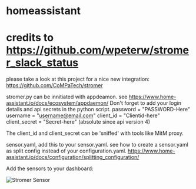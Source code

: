 # homeassistant
# credits to https://github.com/wpeterw/stromer_slack_status
please take a look at this project for a nice new integration: https://github.com/CoMPaTech/stromer

stromer.py can be innitiated with appdeamon. see https://www.home-assistant.io/docs/ecosystem/appdaemon/
Don't forget to add your login details and api secrets in the python script.
password = "PASSWORD-Here"
username = "username@email.com"
client_id = "Clientid-here"
client_secret = "Secret-here" (absolute since api version 4)

The client_id and client_secret can be 'sniffed' with tools like MitM proxy.

sensor.yaml, add this to your sensor.yaml. see how to create a sensor.yaml as split config instead of your configuration.yaml. https://www.home-assistant.io/docs/configuration/splitting_configuration/

Add the sensors to your dashboard:

![Stromer Sensor](https://repository-images.githubusercontent.com/236567711/8775ce80-41cc-11ea-9b03-74208e961f84)
